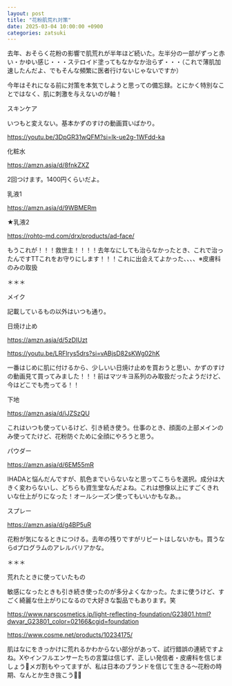 ```yaml
---
layout: post
title: "花粉肌荒れ対策"
date: 2025-03-04 10:00:00 +0900
categories: zatsuki
---
```

去年、おそらく花粉の影響で肌荒れが半年ほど続いた。左半分の一部がずっと赤い・かゆい感じ・・・ステロイド塗ってもなかなか治らず・・・（これで薄肌加速したんだよ、でもそんな頻繁に医者行けないじゃないですか）

今年はそれになる前に対策を本気でしようと思っての備忘録。とにかく特別なことではなく、肌に刺激を与えないのが軸！

スキンケア

いつもと変えない。基本かずのすけの動画買いばかり。

https://youtu.be/3DpGR31wQFM?si=lk-ue2g-1WFdd-ka

化粧水

https://amzn.asia/d/8fnkZXZ

2回つけます。1400円くらいだよ。

乳液1

https://amzn.asia/d/9WBMERm

★乳液2

https://rohto-md.com/drx/products/ad-face/

もうこれが！！！救世主！！！！去年なにしても治らなかったとき、これで治ったんですTTこれをお守りにします！！！これに出会えてよかった、、、、※皮膚科のみの取扱

＊＊＊

メイク

記載しているもの以外はいつも通り。

日焼け止め

https://amzn.asia/d/5zDIUzt

https://youtu.be/LRFlrys5drs?si=vABjsD82sKWg02hK

一番はじめに肌に付けるから、少しいい日焼け止めを買おうと思い、かずのすけの動画見て買ってみました！！！前はマツキヨ系列のみ取扱だったようだけど、今はどこでも売ってる！！

下地

https://amzn.asia/d/iJZSzQU

これはいつも使っているけど、引き続き使う。仕事のとき、顔面の上部メインのみ使ってたけど、花粉防ぐために全顔にやろうと思う。

パウダー

https://amzn.asia/d/6EM55mR

IHADAと悩んだんですが、肌色までいらないなと思ってこちらを選択。成分は大きく変わらないし、どちらも資生堂なんだよね。これは想像以上にすごくきれいな仕上がりになった！オールシーズン使ってもいいかもなあ。。

スプレー

https://amzn.asia/d/g4BP5uR

花粉が気になるときにつける。去年の残りですがリピートはしないかも。買うならdプログラムのアレルバリアかな。

＊＊＊

荒れたときに使っていたもの

敏感になったときも引き続き使ったのが多分よくなかった。たまに使うけど、すごく綺麗な仕上がりになるので大好きな製品でもあります。笑

https://www.narscosmetics.jp/light-reflecting-foundation/G23801.html?dwvar_G23801_color=02166&cgid=foundation

https://www.cosme.net/products/10234175/

肌はなにをきっかけに荒れるかわからない部分があって、試行錯誤の連続ですよね。Xやインフルエンサーたちの言葉は信じず、正しい発信者・皮膚科を信じましょう🥹メガ割もやってますが、私は日本のブランドを信じて生きる～花粉の時期、なんとか生き抜こう🦾🦾

